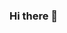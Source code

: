 ### Hi there 👋

<!--
**RainerAhi/RainerAhi** is a ✨ _special_ ✨ my resume website.

Here are some ideas to get you started:

- 🔭 I’m currently working on a twitter clone.
- 🌱 I’m currently learning html and css.
- 👯 I’m looking to collaborate with everyone who is interested.
- 💬 Ask me about ...
- 📫 Reach me by Instagram or twitter.
- ⚡ Fun fact: My 400m pb is 52,9 at the age of 14.
-->
